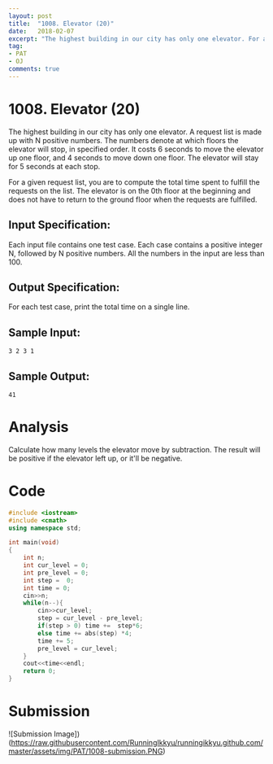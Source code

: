 ```yaml
---
layout: post
title:  "1008. Elevator (20)"
date:   2018-02-07
excerpt: "The highest building in our city has only one elevator. For a given request list, you are to compute the total time spent to fulfill the requests on the list. The elevator is on the 0th floor at the beginning and does not have to return to the ground floor when the requests are fulfilled. "
tag:
- PAT 
- OJ
comments: true
---
```



# 1008. Elevator (20)
The highest building in our city has only one elevator. A request list is made up with N positive numbers. The numbers denote at which floors the elevator will stop, in specified order. It costs 6 seconds to move the elevator up one floor, and 4 seconds to move down one floor. The elevator will stay for 5 seconds at each stop.  


For a given request list, you are to compute the total time spent to fulfill the requests on the list. The elevator is on the 0th floor at the beginning and does not have to return to the ground floor when the requests are fulfilled.  


## Input Specification:

Each input file contains one test case. Each case contains a positive integer N, followed by N positive numbers. All the numbers in the input are less than 100.

## Output Specification:

For each test case, print the total time on a single line.

## Sample Input:
```
3 2 3 1
```
## Sample Output:
```
41
```
# Analysis
Calculate how many levels the elevator move by subtraction. The result will be positive if the elevator left up, or it'll be negative.

# Code
```cpp
#include <iostream>
#include <cmath>
using namespace std;

int main(void)
{
    int n;
    int cur_level = 0;
    int pre_level = 0;
    int step =  0;
    int time = 0;
    cin>>n;
    while(n--){
        cin>>cur_level;
        step = cur_level - pre_level;
        if(step > 0) time +=  step*6;
        else time += abs(step) *4;
        time += 5;
        pre_level = cur_level;
    }
    cout<<time<<endl;
    return 0;
}
```

# Submission
![Submission Image])(https://raw.githubusercontent.com/RunningIkkyu/runningikkyu.github.com/master/assets/img/PAT/1008-submission.PNG)
